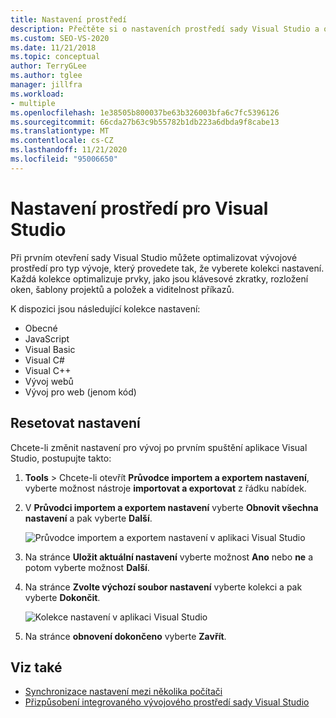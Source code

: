 ```yaml
---
title: Nastavení prostředí
description: Přečtěte si o nastaveních prostředí sady Visual Studio a o tom, jak je nastavit tak, aby byly optimální pro daný typ vývoje.
ms.custom: SEO-VS-2020
ms.date: 11/21/2018
ms.topic: conceptual
author: TerryGLee
ms.author: tglee
manager: jillfra
ms.workload:
- multiple
ms.openlocfilehash: 1e38505b800037be63b326003bfa6c7fc5396126
ms.sourcegitcommit: 66cda27b63c9b55782b1db223a6dbda9f8cabe13
ms.translationtype: MT
ms.contentlocale: cs-CZ
ms.lasthandoff: 11/21/2020
ms.locfileid: "95006650"
---
```

# <a name="environment-settings-for-visual-studio"></a>Nastavení prostředí pro Visual Studio

Při prvním otevření sady Visual Studio můžete optimalizovat vývojové prostředí pro typ vývoje, který provedete tak, že vyberete kolekci nastavení. Každá kolekce optimalizuje prvky, jako jsou klávesové zkratky, rozložení oken, šablony projektů a položek a viditelnost příkazů.

K dispozici jsou následující kolekce nastavení:

- Obecné
- JavaScript
- Visual Basic
- Visual C#
- Visual C++
- Vývoj webů
- Vývoj pro web (jenom kód)

## <a name="reset-settings"></a>Resetovat nastavení

Chcete-li změnit nastavení pro vývoj po prvním spuštění aplikace Visual Studio, postupujte takto:

1. **Tools**  >  Chcete-li otevřít **Průvodce importem a exportem nastavení**, vyberte možnost nástroje **importovat a exportovat** z řádku nabídek.

1. V **Průvodci importem a exportem nastavení** vyberte **Obnovit všechna nastavení** a pak vyberte **Další**.

   ![Průvodce importem a exportem nastavení v aplikaci Visual Studio](media/reset-all-settings.png)

1. Na stránce **Uložit aktuální nastavení** vyberte možnost **Ano** nebo **ne** a potom vyberte možnost **Další**.

1. Na stránce **Zvolte výchozí soubor nastavení** vyberte kolekci a pak vyberte **Dokončit**.

   ![Kolekce nastavení v aplikaci Visual Studio](media/settings-collections.png)

1. Na stránce **obnovení dokončeno** vyberte **Zavřít**.

## <a name="see-also"></a>Viz také

- [Synchronizace nastavení mezi několika počítači](synchronized-settings-in-visual-studio.md)
- [Přizpůsobení integrovaného vývojového prostředí sady Visual Studio](personalizing-the-visual-studio-ide.md)
